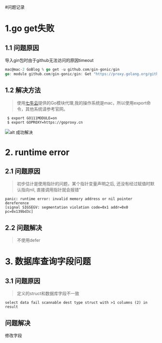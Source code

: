#问题记录


# 1.go get失败
## 1.1 问题原因
导入gin包时由于github无法访问的原因timeout
```go
mac@mac-2 GoBlog % go get -u github.com/gin-gonic/gin
go: module github.com/gin-gonic/gin: Get "https://proxy.golang.org/github.com/gin-gonic/gin/@v/list": dial tcp 142.251.43.17:443: i/o timeout
```
## 1.2 解决方法
> 使用[七牛云](https://goproxy.cn)提供的Go模块代理,我的操作系统是mac，所以使用export命令，其他系统请参考官网。
```bash
 $ export GO111MODULE=on
 $ export GOPROXY=https://goproxy.cn
```
![alt 成功解决](/Users/mac/myth/Blog/GoBlog/static/logpic/getSuccess.png)
# 2. runtime error

## 2.1 问题原因
> 初步估计是使用指针的问题，某个指针变量声明之后, 还没有经过赋值时默认指向nil, 直接调用指针就会报错”
```azure
panic: runtime error: invalid memory address or nil pointer dereference
[signal SIGSEGV: segmentation violation code=0x1 addr=0x0 pc=0x139bd3c]
```
## 2.2 问题解决
> 不使用defer

# 3. 数据库查询字段问题
## 3.1 问题原因
> 定义的struct和数据库字段不一致
```azure
select data fail scannable dest type struct with >1 columns (2) in result
```
## 问题解决
修改字段


